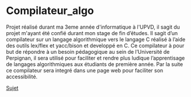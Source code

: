 # Compilateur_algo
Projet réalisé durant ma 3eme année d'informatique à l'UPVD, il sagit du projet m'ayant été confié durant mon stage de fin d’études. Il sagit d’un compilateur sur un langage algorithmique vers le langage C réalisé à l’aide des outils lex/flex et yacc/bison et developpé en C. Ce compilateur à pour but de répondre à un besoin pédagogique au sein de l’Université de Perpignan, il sera utilisé pour faciliter et rendre plus ludique l’apprentisage de langages algorithmiques aux étudiants de première année. Par la suite ce compilateur sera integré dans une page web pour faciliter son accessibilité.

[Sujet](./doc/StageL3-CompilationWeb.pdf)